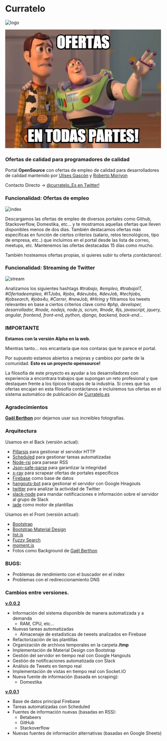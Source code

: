 # Curratelo

![logo](otros/logo.jpg)

![meme](meme-ofertas.png)


### Ofertas de calidad para programadores de calidad

Portal **OpenSource** con ofertas de empleo de calidad para desarrolladores de calidad mantenido por [Ulises Gascón](https://twitter.com/kom_256) y [Roberto Moriyon](https://www.linkedin.com/in/moriyon)

Contacto Directo -> [@curratelo_Es en Twitter!](https://twitter.com/curratelo_Es)

### Funcionalidad: Ofertas de empleo

![index](otros/index.png)

Descargamos las ofertas de empleo de diversos portales como Github, Stackoverflow, Domestika, etc... y te mostramos aquellas ofertas que lleven disponibles menos de dos días. También destacamos ofertas más especificas en función de ciertos criterios (salario, retos tecnológicos, tipo de empresa, etc..) que incluimos en el portal desde las lista de correo, meetups, etc. Mantenemos las ofertas destacadas 15 días como mucho.

También hosteamos ofertas propias, si quieres subir tu oferta ¡contáctanos!. 

### Funcionalidad: Streaming de Twitter

![stream](otros/stream.png)

Analizamos los siguientes hashtags *#trabajo, #empleo, #trabajoIT, #Ofertadeempleo, #ITJobs, #jobs, #devJobs, #devJob, #techjobs, #jobsearch, #jobs4u, #Carrer, #newJob, #Hiring* y filtramos los tweets relevantes en base a ciertos criterios clave como *#php, developer, desarrollador, #node, nodejs, node.js, scrum, #node, #js, javascript, jquery, angular, frontend, front-end, python, django, backend, back-end...*

### IMPORTANTE

**Estamos con la versión Alpha en la web.**

Mientras tanto... nos encantaría que nos contaras que te parece el portal. 

Por supuesto estamos abiertos a mejoras y cambios por parte de la comunidad. **Esto es un proyecto opensource!**

La filosofía de este proyecto es ayudar a los desarrolladores con experiencia a encontrara trabajos que supongan un reto profesional y que destaquen frente a los típicos trabajos de la industria. Si crees que tus ofertas encajan en esta filosofía contáctanos e incluiremos tus ofertas en el sistema automático de publicación de [Curratelo.es](http://curratelo.es)

### Agradecimientos

**[Gaël Berthon](https://500px.com/gaelberthon)** por dejarnos usar sus increíbles fotografías.


### Arquitectura

Usamos en el Back (versión actual):
- [Pillarsjs](http://pillarsjs.com/) para gestionar el servidor HTTP
- [Scheduled](https://github.com/pillarsjs/scheduled) para gestionar tareas automatizadas
- [Node-rsj](http://hemanth.github.io/node-rsj/) para parsear RSS
- [Json-safe-parse](https://www.npmjs.com/package/json-safe-parse) para garantizar la integridad
- [x-ray](https://www.npmjs.com/package/x-ray) para scrapear ofertas de portales específicos
- [Firebase](https://www.npmjs.com/package/firebase) como base de datos
- [hangouts-bot](https://www.npmjs.com/package/hangouts-bot) para gestionar el servidor con Google Hnagouts
- [twitter](https://www.npmjs.com/package/twitter) para analizar la actividad de Twitter
- [slack-node](https://www.npmjs.com/package/slack-node) para mandar notificaciones e información sobre el servidor al grupo de Slack
- [jade](http://jade-lang.com/) como motor de plantillas

Usamos en el Front (versión actual):
- [Bootstrap](http://getbootstrap.com/)
- [Bootstrap Material Design](http://fezvrasta.github.io/bootstrap-material-design/)
- [list.js](http://www.listjs.com/)
- [Fuzzy Search](http://www.listjs.com/docs/plugins/fuzzysearch)
- [moment.js](http://momentjs.com/)
- Fotos como Background de [Gaël Berthon](https://500px.com/gaelberthon)


### BUGS:
- Problemas de rendimiento con el buscador en el index
- Problemas con el redireccionamiento DNS

### Cambios entre versiones.

**[v.0.0.2](https://github.com/UlisesGascon/curratelo/releases/tag/v.0.0.2-Alpha)**
- Información del sistema disponible de manera automatizada y a demanda
	- RAM, CPU, etc...
- Nuevas tareas automatizadas
	- Almacenaje de estadísticas de tweets analizados en Firebase
- Refactorización de las plantillas
- Organización de archivos temporales en la carpeta **/tmp**
- Implementación de Material Design con Bootstrap
- Gestión del servidor en tiempo real con Google Hangouts
- Gestión de notificaciones automatizada con Slack
- Análisis de Tweets en tiempo real
- Implementación de vistas en tiempo real con Socket.IO
- Nueva fuente de información (basada en scraping):
	- Domestika

**[v.0.0.1](https://github.com/UlisesGascon/curratelo/releases/tag/v.0.0.1-Alpha)**
- Base de datos principal Firebase
- Tareas automatizadas con Scheduled
- Fuentes de información nuevas (basadas en RSS):
  - Betabeers
  - GitHub
  - Stackoverflow
- Nuevas fuentes de información alternativas (basadas en Google Sheets)
